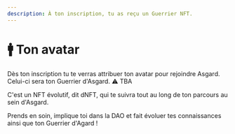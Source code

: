 ```yaml
---
description: À ton inscription, tu as reçu un Guerrier NFT.
---
```


# 🚹 Ton avatar

Dès ton inscription tu te verras attribuer ton avatar pour rejoindre Asgard. Celui-ci sera ton Guerrier d'Asgard. :warning: TBA

C'est un NFT évolutif, dit dNFT, qui te suivra tout au long de ton parcours au sein d'Asgard.&#x20;

Prends en soin, implique toi dans la DAO et fait évoluer tes connaissances ainsi que ton Guerrier d'Agard !&#x20;
